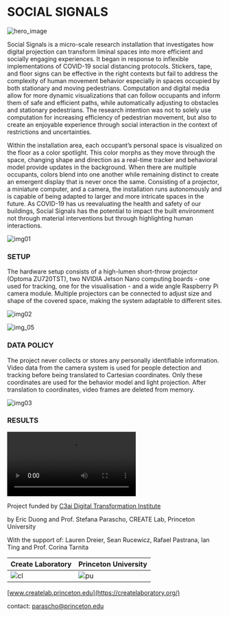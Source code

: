 # SOCIAL SIGNALS

![hero_image](/images/hero.png)

Social Signals is a micro-scale research installation that investigates how digital projection can transform liminal spaces into more efficient and socially engaging experiences. It began in response to inflexible implementations of COVID-19 social distancing protocols. Stickers, tape, and floor signs can be effective in the right contexts but fail to address the complexity of human movement behavior especially in spaces occupied by both stationary and moving pedestrians. Computation and digital media allow for more dynamic visualizations that can follow occupants and inform them of safe and efficient paths, while automatically adjusting to obstacles and stationary pedestrians. The research intention was not to solely use computation for increasing efficiency of pedestrian movement, but also to create an enjoyable experience through social interaction in the context of restrictions and uncertainties. 

Within the installation area, each occupant’s personal space is visualized on the floor as a color spotlight. This color morphs as they move through the space, changing shape and direction as a real-time tracker and behavioral model provide updates in the background. When there are multiple occupants, colors blend into one another while remaining distinct to create an emergent display that is never once the same. Consisting of a projector, a miniature computer, and a camera, the installation runs autonomously and is capable of being adapted to larger and more intricate spaces in the future. As COVID-19 has us reevaluating the health and safety of our buildings, Social Signals has the potential to impact the built environment not through material interventions but through highlighting human interactions.

![img01](https://user-images.githubusercontent.com/13661671/145097084-afab4106-e617-467c-b677-2549757385d3.PNG)


### SETUP

The hardware setup consists of a high-lumen short-throw projector (Optoma ZU720TST), two NVIDIA Jetson Nano computing boards - one used for tracking, one for the visualisation - and a wide angle Raspberry Pi camera module. Multiple projectors can be connected to adjust size and shape of the covered space, making the system adaptable to different sites. 

![img02](https://user-images.githubusercontent.com/13661671/145497229-b07cb66f-de4f-4a06-a930-12a9cf8a951f.PNG)

![img_05](https://user-images.githubusercontent.com/13661671/145604887-e1743dab-ca20-41a0-bcf8-a594df603426.PNG)


### DATA POLICY

The project never collects or stores any personally identifiable information. Video data from the camera system is used for people detection and tracking before being translated to Cartesian coordinates. Only these coordinates are used for the behavior model and light projection. After translation to coordinates, video frames are deleted from memory.


![img03](https://user-images.githubusercontent.com/13661671/145106835-8a3fcac2-eeaa-4772-b664-bff79e4572dd.PNG)

### RESULTS

![vid01](/videos/SocialSignalsCut1.mp4)

Project funded by [C3ai Digital Transformation Institute](https://c3dti.ai)

by Eric Duong and Prof. Stefana Parascho, CREATE Lab, Princeton University

With the support of: Lauren Dreier, Sean Rucewicz, Rafael Pastrana, Ian Ting and Prof. Corina Tarnita

| Create Laboratory | Princeton University |
| --- | --- |
| ![cl](http://www.createlaboratory.org/img/create-lab-logo-black.svg) | ![pu](https://www.princeton.edu/themes/custom/tony/logo.svg) |

[www.createlab.princeton.edu](https://createlaboratory.org/)


contact: [parascho@princeton.edu](mailto:parascho@princeton.edu)
